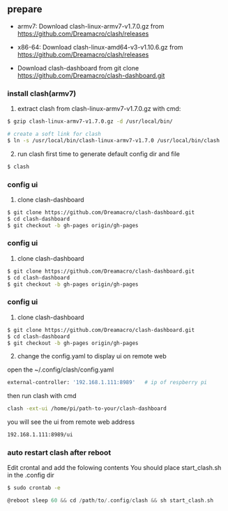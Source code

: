 
## prepare

- armv7: Download clash-linux-armv7-v1.7.0.gz from  https://github.com/Dreamacro/clash/releases
- x86-64: Download clash-linux-amd64-v3-v1.10.6.gz from  https://github.com/Dreamacro/clash/releases

- Download clash-dashboard from git clone https://github.com/Dreamacro/clash-dashboard.git

### install clash(armv7)

1. extract clash from clash-linux-armv7-v1.7.0.gz with cmd:

```sh
$ gzip clash-linux-armv7-v1.7.0.gz -d /usr/local/bin/

# create a soft link for clash
$ ln -s /usr/local/bin/clash-linux-armv7-v1.7.0 /usr/local/bin/clash
```
2. run clash first time to generate default config dir and file

```sh
$ clash
```

### config ui

1. clone clash-dashboard

```sh
$ git clone https://github.com/Dreamacro/clash-dashboard.git
$ cd clash-dashboard 
$ git checkout -b gh-pages origin/gh-pages
```


### config ui

1. clone clash-dashboard

```sh
$ git clone https://github.com/Dreamacro/clash-dashboard.git
$ cd clash-dashboard 
$ git checkout -b gh-pages origin/gh-pages
```


### config ui

1. clone clash-dashboard

```sh
$ git clone https://github.com/Dreamacro/clash-dashboard.git
$ cd clash-dashboard 
$ git checkout -b gh-pages origin/gh-pages
```
2. change the config.yaml to display ui on remote web 

open the ~/.config/clash/config.yaml

```sh
external-controller: '192.168.1.111:8989'   # ip of respberry pi
```

then run clash with cmd
```sh
clash -ext-ui /home/pi/path-to-your/clash-dashboard 
```
you will see the ui from remote web address
```sh
192.168.1.111:8989/ui
```

### auto restart clash after reboot
Edit crontal and add the folowing contents
You should place start_clash.sh in the .config dir

```sh
$ sudo crontab -e
```
```c
@reboot sleep 60 && cd /path/to/.config/clash && sh start_clash.sh
```
